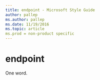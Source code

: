 ```yaml
---
title: endpoint - Microsoft Style Guide
author: pallep
ms.author: pallep
ms.date: 11/19/2016
ms.topic: article
ms.prod = non-product specific
---
```


# endpoint

One word.
